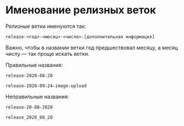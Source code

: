 # Именование релизных веток

Релизные ветки именуются так:

```text
release-<год>-<месяц>-<число>-[дополнительная информация]
```

Важно, чтобы в названии ветки год предшествовал месяцу, а месяц числу — так проще искать ветки.

Правильные названия:

```text
release-2020-08-20

release-2020-09-24-image-upload
```

Неправильные названия:

```text
release-20-08-2020

release_2020_08_20
```
